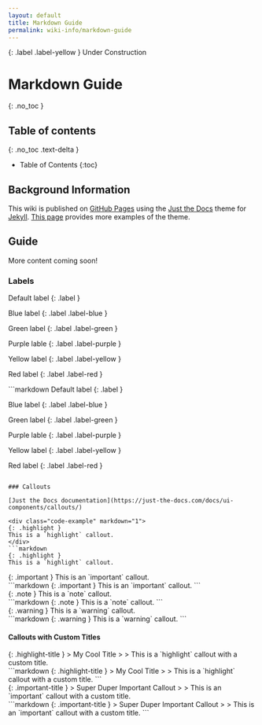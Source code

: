 ```yaml
---
layout: default
title: Markdown Guide
permalink: wiki-info/markdown-guide
---
```


{: .label .label-yellow }
Under Construction

# Markdown Guide
{: .no_toc }

## Table of contents
{: .no_toc .text-delta }

- Table of Contents
{:toc}

## Background Information

This wiki is published on [GitHub Pages](https://pages.github.com/) using the [Just the Docs](https://just-the-docs.com/) theme for [Jekyll](https://jekyllrb.com/). [This page](https://just-the-docs.github.io/just-the-docs-tests/docs/markdown/) provides more examples of the theme.

## Guide

More content coming soon!

### Labels

<div class="code-example" markdown="1">
Default label
{: .label }

Blue label
{: .label .label-blue }

Green label
{: .label .label-green }

Purple lable
{: .label .label-purple }

Yellow label
{: .label .label-yellow }

Red label
{: .label .label-red }
</div>
```markdown
Default label
{: .label }

Blue label
{: .label .label-blue }

Green label
{: .label .label-green }

Purple lable
{: .label .label-purple }

Yellow label
{: .label .label-yellow }

Red label
{: .label .label-red }
```

### Callouts

[Just the Docs documentation](https://just-the-docs.com/docs/ui-components/callouts/)

<div class="code-example" markdown="1">
{: .highlight }
This is a `highlight` callout.
</div>
```markdown
{: .highlight }
This is a `highlight` callout.
```

<div class="code-example" markdown="1">
{: .important }
This is an `important` callout.
</div>
```markdown
{: .important }
This is an `important` callout.
```

<div class="code-example" markdown="1">
{: .note }
This is a `note` callout.
</div>
```markdown
{: .note }
This is a `note` callout.
```

<div class="code-example" markdown="1">
{: .warning }
This is a `warning` callout.
</div>
```markdown
{: .warning }
This is a `warning` callout.
```

#### Callouts with Custom Titles

<div class="code-example" markdown="1">
{: .highlight-title }
> My Cool Title
>
> This is a `highlight` callout with a custom title.
</div>
```markdown
{: .highlight-title }
> My Cool Title
>
> This is a `highlight` callout with a custom title.
```

<div class="code-example" markdown="1">
{: .important-title }
> Super Duper Important Callout
>
> This is an `important` callout with a custom title.
</div>
```markdown
{: .important-title }
> Super Duper Important Callout
>
> This is an `important` callout with a custom title.
```
